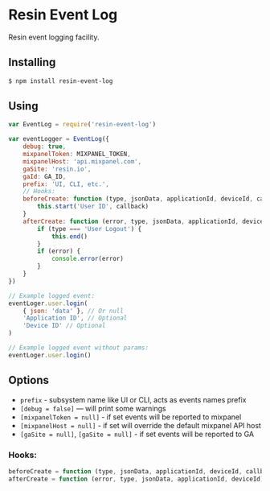 # Resin Event Log

Resin event logging facility.

## Installing

```sh
$ npm install resin-event-log
```

## Using

```javascript
var EventLog = require('resin-event-log')

var eventLogger = EventLog({
	debug: true,
	mixpanelToken: MIXPANEL_TOKEN,
	mixpanelHost: 'api.mixpanel.com',
	gaSite: 'resin.io',
	gaId: GA_ID,
	prefix: 'UI, CLI, etc.',
	// Hooks:
	beforeCreate: function (type, jsonData, applicationId, deviceId, callback) {
		this.start('User ID', callback)
	}
	afterCreate: function (error, type, jsonData, applicationId, deviceId) {
		if (type === 'User Logout') {
			this.end()
		}
		if (error) {
			console.error(error)
		}
	}
})

// Example logged event:
eventLoger.user.login(
	{ json: 'data' }, // Or null
	'Application ID', // Optional
	'Device ID' // Optional
)

// Example logged event without params:
eventLoger.user.login()
```

## Options

* `prefix` - subsystem name like UI or CLI, acts as events names prefix
* `[debug = false]` — will print some warnings
* `[mixpanelToken = null]` - if set events will be reported to mixpanel
* `[mixpanelHost = null]` - if set will override the default mixpanel API host
* `[gaSite = null]`, `[gaSite = null]` - if set events will be reported to GA

### Hooks:

```javascript
beforeCreate = function (type, jsonData, applicationId, deviceId, callback) { return callback() } 
afterCreate = function (error, type, jsonData, applicationId, deviceId) {}
```
